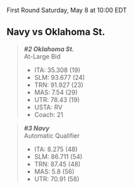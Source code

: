 First Round
Saturday, May 8 at 10:00 EDT
## Navy vs Oklahoma St.

> ***#2 Oklahoma St.***  
> At-Large Bid  
> - ITA: 35.308 (19)  
> - SLM: 93.677 (24)  
> - TRN: 91.927 (23)  
> - MAS: 7.54 (29)  
> - UTR: 78.43 (19)  
> - USTA: RV  
> - Coach: 21  

> ***#3 Navy***  
> Automatic Qualifier  
> - ITA: 8.275 (48)  
> - SLM: 86.711 (54)  
> - TRN: 87.45 (48)  
> - MAS: 5.8 (56)  
> - UTR: 70.91 (58)  